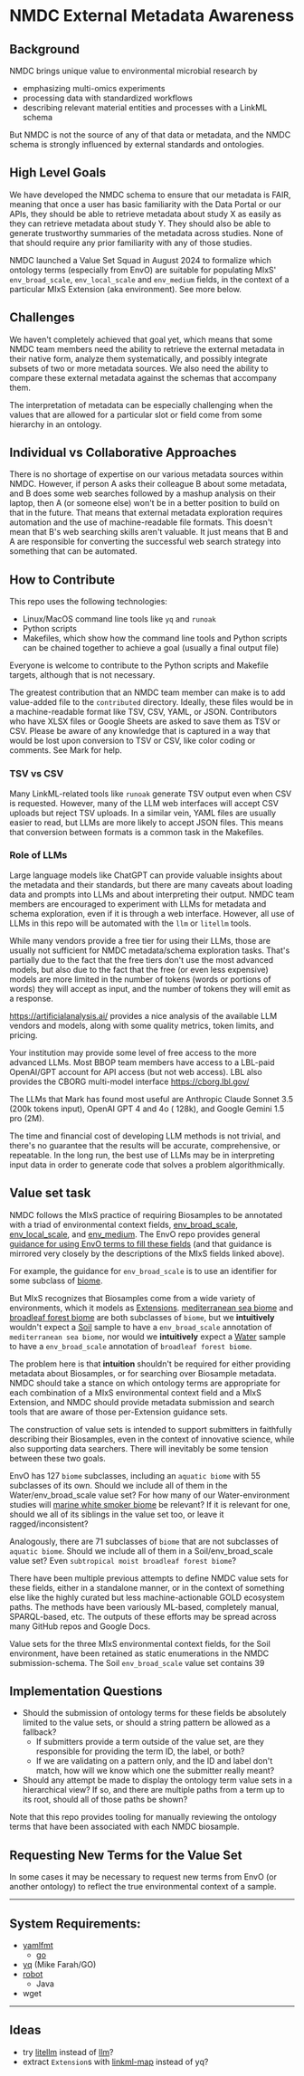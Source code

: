 # NMDC External Metadata Awareness

## Background

NMDC brings unique value to environmental microbial research by

- emphasizing multi-omics experiments
- processing data with standardized workflows
- describing relevant material entities and processes with a LinkML schema

But NMDC is not the source of any of that data or metadata, and the NMDC schema is strongly influenced by external
standards and ontologies.

## High Level Goals

We have developed the NMDC schema to ensure that our metadata is FAIR, meaning that once a user has basic familiarity
with the Data Portal or our APIs, they should be able to retrieve metadata about study X as easily as they can retrieve
metadata about study Y. They should also be able to generate trustworthy summaries of the metadata across studies. None
of that should require any prior familiarity with any of those studies.

NMDC launched a Value Set Squad in August 2024 to formalize which ontology terms (especially from EnvO) are suitable for
populating MIxS' `env_broad_scale`, `env_local_scale` and `env_medium` fields, in the context of a particular MIxS
Extension (aka environment). See more below.

## Challenges

We haven't completely achieved that goal yet, which means that some NMDC team members need the ability to retrieve the
external metadata in their native form, analyze them systematically, and possibly integrate subsets of two or more
metadata sources. We also need the ability to compare these external metadata against the schemas that accompany them.

The interpretation of metadata can be especially challenging when the values that are allowed for a particular slot or
field come from some hierarchy in an ontology.

## Individual vs Collaborative Approaches

There is no shortage of expertise on our various metadata sources within NMDC. However, if person A asks their colleague
B about some metadata, and B does some web searches followed by a mashup analysis on their laptop, then A (or someone
else) won't be in a better position to build on that in the future. That means that external metadata exploration
requires automation and the use of machine-readable file formats. This doesn't mean that B's web searching skills aren't
valuable. It just means that B and A are responsible for converting the successful web search strategy into something
that can be automated.

## How to Contribute

This repo uses the following technologies:

- Linux/MacOS command line tools like `yq` and `runoak`
- Python scripts
- Makefiles, which show how the command line tools and Python scripts can be chained together to achieve a goal (usually
  a final output file)

Everyone is welcome to contribute to the Python scripts and Makefile targets, although that is not necessary.

The greatest contribution that an NMDC team member can make is to add value-added file to the `contributed` directory.
Ideally, these files would be in a machine-readable format like TSV, CSV, YAML, or JSON. Contributors who have XLSX
files
or Google Sheets are asked to save them as TSV or CSV. Please be aware of any knowledge that is captured in a way that
would be lost upon conversion to TSV or CSV, like color coding or comments. See Mark for help.

### TSV vs CSV

Many LinkML-related tools like `runoak` generate TSV output even when CSV is requested. However, many of the LLM web
interfaces will accept CSV uploads but reject TSV uploads. In a similar vein, YAML files are usually easier to read, but
LLMs are more likely to accept JSON files. This means that conversion between formats is a common task in the Makefiles.

### Role of LLMs

Large language models like ChatGPT can provide valuable insights about the metadata and their standards, but there are
many
caveats about loading data and prompts into LLMs and about interpreting their output. NMDC team members are encouraged
to experiment with LLMs for metadata and schema exploration, even if it is through a web interface. However, all use of
LLMs
in this repo will be automated with the `llm` or `litellm` tools.

While many vendors provide a free tier for using their LLMs, those are usually not sufficient for NMDC metadata/schema
exploration tasks. That's partially due to the fact that the free tiers don't use the most advanced models, but also due
to the fact that the free (or even less expensive) models are more limited in the number of tokens (words or portions of
words) they will accept as input, and the number of tokens they will emit as a response.

https://artificialanalysis.ai/ provides a nice analysis of the available LLM vendors and models, along with some quality
metrics, token limits, and pricing.

Your institution may provide some level of free access to the more advanced LLMs. Most BBOP team members have access to
a LBL-paid OpenAI/GPT account for API access (but not web access). LBL also provides the CBORG multi-model
interface https://cborg.lbl.gov/

The LLMs that Mark has found most useful are Anthropic Claude Sonnet 3.5 (200k tokens input), OpenAI GPT 4 and 4o (
128k),
and Google Gemini 1.5 pro (2M).

The time and financial cost of developing LLM methods is not trivial, and there's no guarantee that the results will be
accurate, comprehensive, or repeatable. In the long run, the best use of LLMs may be in interpreting input data in order
to generate code that solves a problem algorithmically.

## Value set task

NMDC follows the MIxS practice of requiring Biosamples to be annotated with a triad of environmental context
fields, [env_broad_scale](https://genomicsstandardsconsortium.github.io/mixs/0000012/), [env_local_scale](https://genomicsstandardsconsortium.github.io/mixs/0000013/),
and [env_medium](https://genomicsstandardsconsortium.github.io/mixs/0000014/). The EnvO repo
provides general [guidance for using
EnvO terms to fill these fields](https://github.com/EnvironmentOntology/envo/wiki/Using-ENVO-with-MIxS) (and that
guidance is mirrored very closely by the descriptions of the MIxS fields
linked above).

For example, the guidance for `env_broad_scale` is to use an identifier for some subclass
of [biome](https://www.ebi.ac.uk/ols4/ontologies/envo/classes/http%253A%252F%252Fpurl.obolibrary.org%252Fobo%252FENVO_00000428).

But MIxS recognizes that Biosamples come from a wide variety of environments, which it models
as [Extensions](https://genomicsstandardsconsortium.github.io/mixs/#extensions). [mediterranean sea biome](https://www.ebi.ac.uk/ols4/ontologies/envo/classes/http%253A%252F%252Fpurl.obolibrary.org%252Fobo%252FENVO_01000047?lang=en)
and [broadleaf forest biome](https://www.ebi.ac.uk/ols4/ontologies/envo/classes/http%253A%252F%252Fpurl.obolibrary.org%252Fobo%252FENVO_01000197?lang=en)
are both subclasses of `biome`, but we **intuitively** wouldn't expect
a [Soil](https://genomicsstandardsconsortium.github.io/mixs/0016012/) sample to have a `env_broad_scale` annotation
of `mediterranean sea biome`, nor would we **intuitively** expect
a [Water](https://genomicsstandardsconsortium.github.io/mixs/0016014/) sample to have a `env_broad_scale` annotation
of `broadleaf forest biome`.

The problem here is that **intuition** shouldn't be required for either providing metadata about Biosamples, or for
searching over Biosample metadata. NMDC should take a stance on which ontology terms are appropriate for each
combination of a MIxS environmental context field and a MIxS Extension, and NMDC should provide metadata submission and
search tools that are aware of those per-Extension guidance sets.

The construction of value sets is intended to support submitters in faithfully describing their Biosamples, even in the
context of innovative science, while also supporting data searchers. There will inevitably be some tension between these
two goals.

EnvO has 127 `biome` subclasses, including an `aquatic biome` with 55 subclasses of its own. Should we include all of
them in the Water/env_broad_scale value set? For how many of our Water-environment studies
will [marine white smoker biome](https://www.ebi.ac.uk/ols4/ontologies/envo/classes/http%253A%252F%252Fpurl.obolibrary.org%252Fobo%252FENVO_01000052?lang=en)
be relevant? If it is relevant for one, should we all of its siblings in the value set too, or leave it
ragged/inconsistent?

Analogously, there are 71 subclasses of `biome` that are not subclasses of `aquatic biome`. Should we include all of
them in a Soil/env_broad_scale value set? Even `subtropical moist broadleaf forest biome`?

There have been multiple previous attempts to define NMDC value sets for these fields, either in a standalone manner, or
in the context of something else like the highly curated but less machine-actionable GOLD ecosystem paths. The methods
have been variously ML-based, completely manual, SPARQL-based, etc. The outputs of these efforts may be spread across
many GitHub repos and Google Docs.

Value sets for the three MIxS environmental context fields, for the Soil environment, have been retained as static
enumerations in the NMDC submission-schema. The Soil `env_broad_scale` value set contains 39 

## Implementation Questions

- Should the submission of ontology terms for these fields be absolutely limited to the value sets, or should a string
  pattern be allowed as a fallback?
    - If submitters provide a term outside of the value set, are they responsible for providing the term ID, the label,
      or both?
    - If we are validating on a pattern only, and the ID and label don't match, how will we know which one the submitter
      really meant?
- Should any attempt be made to display the ontology term value sets in a hierarchical view? If so, and there are
  multiple paths from a term up to its root, should all of those paths be shown?

Note that this repo provides tooling for manually reviewing the ontology terms that have been associated with each NMDC
biosample.

## Requesting New Terms for the Value Set

In some cases it may be necessary to request new terms from EnvO (or another ontology) to reflect the true environmental
context of a sample.

----

## System Requirements:
- [yamlfmt](https://github.com/google/yamlfmt)
    - [go](https://go.dev/)
- [yq](https://github.com/mikefarah/yq) (Mike Farah/GO)
- [robot](https://robot.obolibrary.org/)
    - Java
- wget

----

## Ideas

- try [litellm](https://litellm.vercel.app/) instead of [llm](https://llm.datasette.io/en/stable/)?
- extract `Extension`s with [linkml-map](https://linkml.io/linkml-map/) instead of yq?
